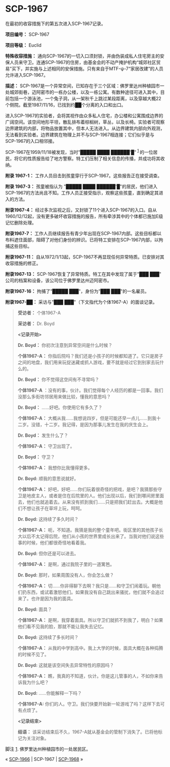 # SCP-1967
                        




在最初的收容措施下的第五次进入SCP-1967记录。



**项目编号：** SCP-1967

**项目等级：** Euclid

**特殊收容措施：** 通向SCP-1967的一切入口须封锁，并由伪装成私人住宅房主的安保人员来守卫。连通SCP-1967的住房，由基金会的不动产掩护机构“城郊社区贸易”买下，并实施与上述相同的安保措施。只有来自于MTF-ψ-7“家居改建”的人员允许进入SCP-1967。

**描述：** SCP-1967是一个异常空间，已知存在于三个区域：佛罗里达州种植园市一处城郊街巷，迈阿密市的一栋办公楼，以及一栋公寓。有数种途径可进入其中，目前包括一个游泳池，一个兔子洞，从一架秋千上跳过某段距离，以及穿越大概22个侧院。截至1987/11/16，已找到约██个分离的入口和出口。

进入SCP-1967的实验者，会将其视作由众多私人住宅，办公楼和公寓围成边界的广阔空间。该空间地形平坦，散乱排布着棕榈树，草丛，以及长椅。实验者可观察边界建筑的内部，将物品放置其中，但本人无法进入。从边界建筑内部向外观测，无法看到实验者。边界建筑在物理上并不与SCP-1967相连接；它们似乎是与SCP-1967的入口相邻接。

SCP-1967在1959/11/18被发现，当时"█████ ████ ██████'█"<sup class='footnoteref'>
 <a shape='rect' class='footnoteref' id='footnoteref-1' href='javascript:;' onclick='WIKIDOT.page.utils.scrollToReference(&apos;footnote-1&apos;)'>1</a>
</sup>的一位居民，将它的性质报告给了地方警察。特工们压制了相关信息的传播，并成功将其收纳。

**附录 1967-1：** 工作人员目击到孩童穿行于SCP-1967。这些报告正在接受调查。

**附录 1967-3：** 孩童被指认为 "█████ ████ ██████'█"的居民，他们进入SCP-1967的方法尚且不知。工作人员正接受指示，观察这些孩童，直到确定其进入的方法。

**附录1967-4：** 经过多次监视之后，又封锁了11个进入SCP-1967的入口。自从1960/12/12起，没有更多破坏收容措施的报告，所有牵涉其中的个体都已施加E级记忆删除处理。

**附录1967-7：** 工作人员继续报告有青少年出现在SCP-1967内部。这些目标都以布料遮住面部，阻碍了对他们身份的辨识。已将特工安排在SCP-1967内部，以拘捕这些目标。

**附录1967-11：** 自从1972/1/13起，SCP-1967不再显现任何异常特质。已安排对其收容措施的修正。

**附录1967-13：** SCP-1967恢复了异常特质。特工在其中发现了属于"███ ███" 公司的档案和设备，该公司位于佛罗里达州迈阿密市。

**附录1967-16：** 拘捕了"█████ ███"，身份为"███ ███"的一名雇员。

**附录1967-██：** 采访与"███ ███"（下文指代为个体1967-A）的面谈记录。


> **受访者：** 个体1967-A
> 
> **采访者：** Dr. Boyd
> 
> **<记录开始>** 
> 
> **Dr. Boyd：** 你初次注意到异常空间是什么时候？
> 
> **个体1967-A：** 你指后院吗？我们还是小孩子的时候都知道了。它只是房子之间的地盘，我们用来玩捉迷藏或抓人游戏，要不就是经过它到别家去玩什么的。
> 
> **Dr. Boyd：** 你不觉得这空间有不寻常吗？
> 
> **个体1967-A** ：没有的事，伙计。我们觉得每个人经历的都是一回事。我们没那么多街坊邻居用来做比较，懂我的意思吗？
> 
> **Dr. Boyd：** ……好吧。你使用它有多久了？
> 
> **个体1967-A：** 大概从我……我想说四岁，但是可能还早一点儿……到我十二岁。没错，十二岁。我记得，是因为那事儿发生在我的庆生会上。
> 
> **Dr. Boyd：** 发生什么了？
> 
> **个体1967-A：** 守卫出现了。
> 
> **Dr. Boyd：** 守卫？
> 
> **个体1967-A：** 我想你比我懂得更多。
> 
> **Dr. Boyd:**  顺我的意思说就好。
> 
> **个体1967-A：** 好吧，好吧……你们玩着很奇怪的把戏，是吧？我猜那些守卫是地皮主人，或者是住在后院里的人。他们出现以后，我们到哪间房里面去，他们也就追着去。从来没有抓到我们……只是把我们赶出去。大概是他们不想让孩子在草坪上玩，呵呵。
> 
> **Dr. Boyd:**  这持续了多久时间？
> 
> **个体1967-A：** 呃，不知道。我猜是我的整个童年吧。街区里的其他孩子长大以后不太记得后院，他们从小孩的世界里成长出来了。当我对他们说这些事的时候，他们都很奇怪地看着我。
> 
> **Dr. Boyd:**  但你还是可以进去。
> 
> **个体1967-A：** 是啊，通过我院子里的一道篱笆。
> 
> **Dr. Boyd:**  那时，如果周围没有人，你会怎么做？
> 
> **个体1967-A：** 切……你非得聊下去啊？我只是……和守卫们闹着玩。朝他们扔东西，或试着激怒他们。如果我没有自己跳出来骚扰，他们就不会追过来了。也许是因为我的面具。
> 
> **Dr. Boyd:**  面具？
> 
> **个体1967-A：** 是啊，我穿着面具。所以守卫们就抓不到我了，明白？如果他们看不见我的脸，那就不能让我失去记忆。
> 
> **Dr. Boyd:**  这持续了多长时间？
> 
> **个体1967-A：** 从我的中学到高中。我上大学的时候，面具大概在各种捣腾的时候不见了。
> 
> **Dr. Boyd:**  这就是该空间失去异常特性的原因吗？
> 
> **个体1967-A：** 瞧，我真的不知道，伙计。你是这儿管事的人，不如你来告诉我为什么吧？
> 
> **Dr. Boyd:**  ……你能解释一下吗？
> 
> **个体1967-A:**  你们的人。守卫。我们快要开始新一轮游戏了吗？这样下去可有点烦了。
> 
> **<记录结束>** 
> 
> **结语：** 该采访结束后不久，1967-A就从基金会的管制下消失了。已将他标记为关注对象。
> 


脚注
<a shape='rect' href='javascript:;' onclick='WIKIDOT.page.utils.scrollToReference(&apos;footnoteref-1&apos;)'>1</a>. 佛罗里达州种植园市的一处居民区。



« [SCP-1966](/scp-1966) | SCP-1967 | [SCP-1968](/scp-1968) »





                    